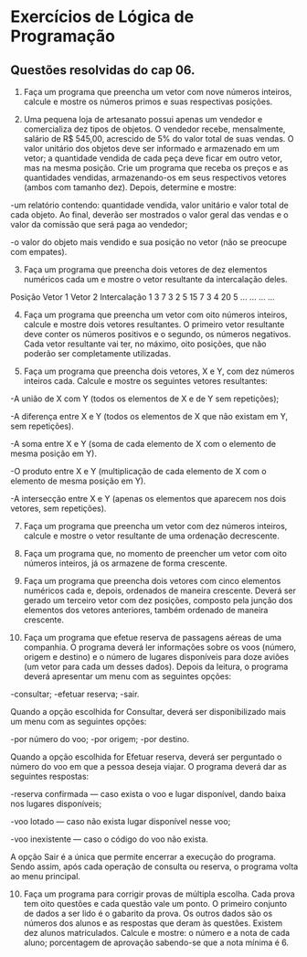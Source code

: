 # Exercícios de Lógica de Programação


## Questões resolvidas do cap 06. 

1. Faça um programa que preencha um vetor com nove números inteiros, calcule e mostre os números primos e suas respectivas posições.

2. Uma pequena loja de artesanato possui apenas um vendedor e comercializa dez tipos de objetos. O vendedor recebe, mensalmente, salário de R$ 545,00, acrescido de 5% do valor total de suas vendas. O valor unitário dos objetos deve ser informado e armazenado em um vetor; a quantidade vendida de cada peça deve ficar em outro vetor, mas na mesma posição. Crie um programa que receba os preços e as quantidades vendidas, armazenando-os em seus respectivos vetores (ambos com tamanho dez). Depois, determine e mostre:

-um relatório contendo: quantidade vendida, valor unitário e valor total de cada objeto. Ao final, deverão ser mostrados o valor geral das vendas e o valor da comissão que será paga ao vendedor;

-o valor do objeto mais vendido e sua posição no vetor (não se preocupe com empates).

3. Faça um programa que preencha dois vetores de dez elementos numéricos cada um e mostre o vetor resultante da intercalação deles.

Posição	Vetor 1	Vetor 2	Intercalação
1	3	7	3
2	5	15	7
3	4	20	5
...	...	...	...

4. Faça um programa que preencha um vetor com oito números inteiros, calcule e mostre dois vetores resultantes. O primeiro vetor resultante deve conter os números positivos e o segundo, os números negativos. Cada vetor resultante vai ter, no máximo, oito posições, que não poderão ser completamente utilizadas.

5. Faça um programa que preencha dois vetores, X e Y, com dez números
inteiros cada. Calcule e mostre os seguintes vetores resultantes:

-A união de X com Y (todos os elementos de X e de Y sem repetições);

-A diferença entre X e Y (todos os elementos de X que não existam em Y, sem repetições).

-A soma entre X e Y (soma de cada elemento de X com o elemento de mesma 
posição em Y).

-O produto entre X e Y (multiplicação de cada elemento de X com o elemento de mesma posição em Y).

-A intersecção entre X e Y (apenas os elementos que aparecem nos dois vetores, sem repetições).

7. Faça um programa que preencha um vetor com dez números inteiros, calcule e mostre o vetor resultante de uma ordenação decrescente.

8. Faça um programa que, no momento de preencher um vetor com oito números inteiros, já os armazene de forma crescente.

9. Faça um programa que preencha dois vetores com cinco elementos numéricos cada e, depois, ordenados de maneira crescente. Deverá ser gerado um terceiro vetor com dez posições, composto pela junção dos elementos dos vetores anteriores, também ordenado de maneira crescente.
   
10. Faça um programa que efetue reserva de passagens aéreas de uma companhia. O programa deverá ler informações sobre os voos (número, origem e destino) e o número de lugares disponíveis para doze aviões (um vetor para cada um desses dados). Depois da leitura, o programa deverá apresentar um menu com as seguintes opções:
   
-consultar;
-efetuar reserva;
-sair.

Quando a opção escolhida for Consultar, deverá ser disponibilizado mais um menu com as seguintes opções:

-por número do voo;
-por origem;
-por destino.

Quando a opção escolhida for Efetuar reserva, deverá ser perguntado o número do voo em que a pessoa deseja viajar. O programa deverá dar as seguintes respostas:

-reserva confirmada — caso exista o voo e lugar disponível, dando baixa nos lugares disponíveis;

-voo lotado — caso não exista lugar disponível nesse voo;

-voo inexistente — caso o código do voo não exista.

A opção Sair é a única que permite encerrar a execução do programa. Sendo assim, após cada operação de consulta ou reserva, o programa volta ao menu principal.

10. Faça um programa para corrigir provas de múltipla escolha. Cada prova tem oito questões e cada questão vale um ponto. O primeiro conjunto de dados a ser lido é o gabarito da prova. Os outros dados são os números dos alunos e as respostas que deram às questões. Existem dez alunos matriculados. Calcule e mostre:
o número e a nota de cada aluno;
porcentagem de aprovação sabendo-se que a nota mínima é 6. 
